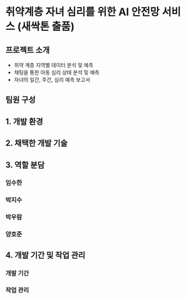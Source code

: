 # 취약계층 자녀 심리를 위한 AI 안전망 서비스 (새싹톤 출품)

## 프로젝트 소개
- 취약 계층 지역별 데이터 분석 및 예측
- 채팅을 통한 아동 심리 상태 분석 및 예측
- 자녀의 일간, 주간, 심리 예측 보고서

## 팀원 구성

## 1. 개발 환경

## 2. 채택한 개발 기술

## 3. 역할 분담
### 임수한

### 박지수

### 박우람

### 양호준

## 4. 개발 기간 및 작업 관리
### 개발 기간

### 작업 관리
